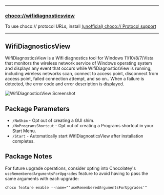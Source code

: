 
---

### [choco://wifidiagnosticsview](choco://wifidiagnosticsview)

To use choco:// protocol URLs, install [(unofficial) choco:// Protocol support](https://community.chocolatey.org/packages/choco-protocol-support)

---

## WifiDiagnosticsView

WifiDiagnosticsView is a Wifi diagnostics tool for Windows 11/10/8/7/Vista that monitors the wireless network service of Windows operating system and displays any event that occurs while WifiDiagnosticsView is running, including wireless networks scan, connect to access point, disconnect from access point, failed connection attempt, and so on.. When a failure is detected, the error code and error description is displayed.

![WifiDiagnosticsView Screenshot](https://cdn.jsdelivr.net/gh/brogers5/chocolatey-package-wifidiagnosticsview@ccb25ee5752ef92b55e79309a59db71067938260//Screenshot.png)

## Package Parameters

* `/NoShim` - Opt out of creating a GUI shim.
* `/NoProgramsShortcut` - Opt out of creating a Programs shortcut in your Start Menu.
* `/Start` - Automatically start WifiDiagnosticsView after installation completes.

## Package Notes

For future upgrade operations, consider opting into Chocolatey's `useRememberedArgumentsForUpgrades` feature to avoid having to pass the same arguments with each upgrade:

```shell
choco feature enable --name="'useRememberedArgumentsForUpgrades'"
```
